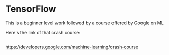 # TensorFlow

This is a beginner level work followed by a course offered by Google on ML

Here's the link of that crash course: 
##
https://developers.google.com/machine-learning/crash-course
##
